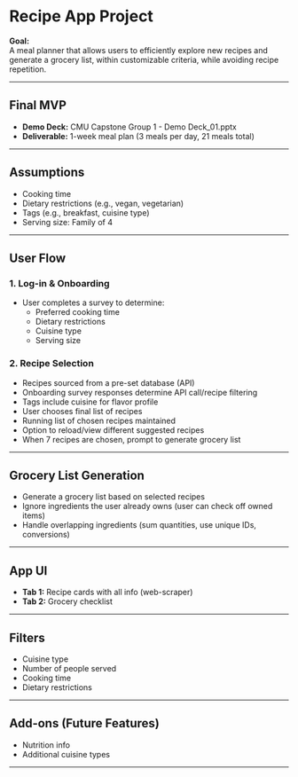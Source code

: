 # Recipe App Project

**Goal:**  
A meal planner that allows users to efficiently explore new recipes and generate a grocery list, within customizable criteria, while avoiding recipe repetition.

---

## Final MVP

- **Demo Deck:** CMU Capstone Group 1 - Demo Deck_01.pptx
- **Deliverable:** 1-week meal plan (3 meals per day, 21 meals total)

---

## Assumptions

- Cooking time
- Dietary restrictions (e.g., vegan, vegetarian)
- Tags (e.g., breakfast, cuisine type)
- Serving size: Family of 4

---

## User Flow

### 1. Log-in & Onboarding

- User completes a survey to determine:
  - Preferred cooking time
  - Dietary restrictions
  - Cuisine type
  - Serving size

### 2. Recipe Selection

- Recipes sourced from a pre-set database (API)
- Onboarding survey responses determine API call/recipe filtering
- Tags include cuisine for flavor profile
- User chooses final list of recipes
- Running list of chosen recipes maintained
- Option to reload/view different suggested recipes
- When 7 recipes are chosen, prompt to generate grocery list

---

## Grocery List Generation

- Generate a grocery list based on selected recipes
- Ignore ingredients the user already owns (user can check off owned items)
- Handle overlapping ingredients (sum quantities, use unique IDs, conversions)

---

## App UI

- **Tab 1:** Recipe cards with all info (web-scraper)
- **Tab 2:** Grocery checklist

---

## Filters

- Cuisine type
- Number of people served
- Cooking time
- Dietary restrictions

---

## Add-ons (Future Features)

- Nutrition info
- Additional cuisine types

---





















































